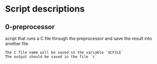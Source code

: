# Script descriptions

## 0-preprocessor

script that runs a C file through the preprocessor and save the result into another file.

	The C file name will be saved in the variable `$CFILE`
	The output should be saved in the file `c`
